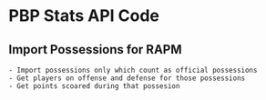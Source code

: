 # PBP Stats API Code

## Import Possessions for RAPM
    - Import possessions only which count as official possessions
    - Get players on offense and defense for those possessions
    - Get points scoared during that possesion
